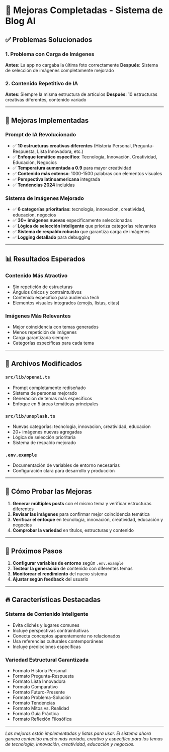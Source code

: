 # 🚀 Mejoras Completadas - Sistema de Blog AI

## ✅ Problemas Solucionados

### 1. **Problema con Carga de Imágenes**
**Antes**: La app no cargaba la última foto correctamente
**Después**: Sistema de selección de imágenes completamente mejorado

### 2. **Contenido Repetitivo de IA**
**Antes**: Siempre la misma estructura de artículos
**Después**: 10 estructuras creativas diferentes, contenido variado

---

## 🎯 Mejoras Implementadas

### **Prompt de IA Revolucionado**
- ✅ **10 estructuras creativas diferentes** (Historia Personal, Pregunta-Respuesta, Lista Innovadora, etc.)
- ✅ **Enfoque temático específico**: Tecnología, Innovación, Creatividad, Educación, Negocios
- ✅ **Temperatura aumentada a 0.9** para mayor creatividad
- ✅ **Contenido más extenso**: 1000-1500 palabras con elementos visuales
- ✅ **Perspectiva latinoamericana** integrada
- ✅ **Tendencias 2024** incluidas

### **Sistema de Imágenes Mejorado**
- ✅ **6 categorías prioritarias**: tecnologia, innovacion, creatividad, educacion, negocios
- ✅ **30+ imágenes nuevas** específicamente seleccionadas
- ✅ **Lógica de selección inteligente** que prioriza categorías relevantes
- ✅ **Sistema de respaldo robusto** que garantiza carga de imágenes
- ✅ **Logging detallado** para debugging

---

## 📊 Resultados Esperados

### **Contenido Más Atractivo**
- Sin repetición de estructuras
- Ángulos únicos y contraintuitivos
- Contenido específico para audiencia tech
- Elementos visuales integrados (emojis, listas, citas)

### **Imágenes Más Relevantes**
- Mejor coincidencia con temas generados
- Menos repetición de imágenes
- Carga garantizada siempre
- Categorías específicas para cada tema

---

## 🔧 Archivos Modificados

### `src/lib/openai.ts`
- Prompt completamente rediseñado
- Sistema de personas mejorado
- Generación de temas más específicos
- Enfoque en 5 áreas temáticas principales

### `src/lib/unsplash.ts`
- Nuevas categorías: tecnologia, innovacion, creatividad, educacion
- 20+ imágenes nuevas agregadas
- Lógica de selección prioritaria
- Sistema de respaldo mejorado

### `.env.example`
- Documentación de variables de entorno necesarias
- Configuración clara para desarrollo y producción

---

## 🧪 Cómo Probar las Mejoras

1. **Generar múltiples posts** con el mismo tema y verificar estructuras diferentes
2. **Revisar las imágenes** para confirmar mejor coincidencia temática
3. **Verificar el enfoque** en tecnología, innovación, creatividad, educación y negocios
4. **Comprobar la variedad** en títulos, estructuras y contenido

---

## 🚀 Próximos Pasos

1. **Configurar variables de entorno** según `.env.example`
2. **Testear la generación** de contenido con diferentes temas
3. **Monitorear el rendimiento** del nuevo sistema
4. **Ajustar según feedback** del usuario

---

## 🔥 Características Destacadas

### **Sistema de Contenido Inteligente**
- Evita clichés y lugares comunes
- Incluye perspectivas contraintuitivas
- Conecta conceptos aparentemente no relacionados
- Usa referencias culturales contemporáneas
- Incluye predicciones específicas

### **Variedad Estructural Garantizada**
- Formato Historia Personal
- Formato Pregunta-Respuesta
- Formato Lista Innovadora
- Formato Comparativo
- Formato Futuro-Presente
- Formato Problema-Solución
- Formato Tendencias
- Formato Mitos vs. Realidad
- Formato Guía Práctica
- Formato Reflexión Filosófica

---

*Las mejoras están implementadas y listas para usar. El sistema ahora genera contenido mucho más variado, creativo y específico para los temas de tecnología, innovación, creatividad, educación y negocios.*